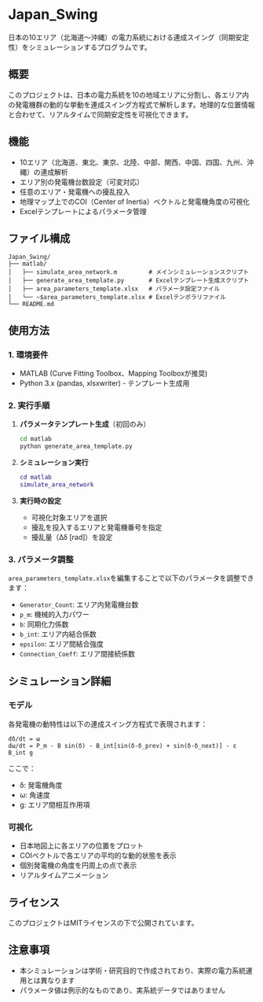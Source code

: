 # Japan_Swing

日本の10エリア（北海道〜沖縄）の電力系統における連成スイング（同期安定性）をシミュレーションするプログラムです。

## 概要

このプロジェクトは、日本の電力系統を10の地域エリアに分割し、各エリア内の発電機群の動的な挙動を連成スイング方程式で解析します。地理的な位置情報と合わせて、リアルタイムで同期安定性を可視化できます。

## 機能

- 10エリア（北海道、東北、東京、北陸、中部、関西、中国、四国、九州、沖縄）の連成解析
- エリア別の発電機台数設定（可変対応）
- 任意のエリア・発電機への擾乱投入
- 地理マップ上でのCOI（Center of Inertia）ベクトルと発電機角度の可視化
- Excelテンプレートによるパラメータ管理

## ファイル構成

```
Japan_Swing/
├── matlab/
│   ├── simulate_area_network.m         # メインシミュレーションスクリプト
│   ├── generate_area_template.py       # Excelテンプレート生成スクリプト
│   ├── area_parameters_template.xlsx   # パラメータ設定ファイル
│   └── ~$area_parameters_template.xlsx # Excelテンポラリファイル
└── README.md
```

## 使用方法

### 1. 環境要件

- MATLAB (Curve Fitting Toolbox、Mapping Toolboxが推奨)
- Python 3.x (pandas, xlsxwriter) - テンプレート生成用

### 2. 実行手順

1. **パラメータテンプレート生成**（初回のみ）
   ```bash
   cd matlab
   python generate_area_template.py
   ```

2. **シミュレーション実行**
   ```matlab
   cd matlab
   simulate_area_network
   ```

3. **実行時の設定**
   - 可視化対象エリアを選択
   - 擾乱を投入するエリアと発電機番号を指定
   - 擾乱量（Δδ [rad]）を設定

### 3. パラメータ調整

`area_parameters_template.xlsx`を編集することで以下のパラメータを調整できます：

- `Generator_Count`: エリア内発電機台数
- `p_m`: 機械的入力パワー
- `b`: 同期化力係数
- `b_int`: エリア内結合係数
- `epsilon`: エリア間結合強度
- `Connection_Coeff`: エリア間接続係数

## シミュレーション詳細

### モデル

各発電機の動特性は以下の連成スイング方程式で表現されます：

```
dδ/dt = ω
dω/dt = P_m - B sin(δ) - B_int[sin(δ-δ_prev) + sin(δ-δ_next)] - ε B_int g
```

ここで：
- δ: 発電機角度
- ω: 角速度
- g: エリア間相互作用項

### 可視化

- 日本地図上に各エリアの位置をプロット
- COIベクトルで各エリアの平均的な動的状態を表示
- 個別発電機の角度を円周上の点で表示
- リアルタイムアニメーション

## ライセンス

このプロジェクトはMITライセンスの下で公開されています。

## 注意事項

- 本シミュレーションは学術・研究目的で作成されており、実際の電力系統運用とは異なります
- パラメータ値は例示的なものであり、実系統データではありません